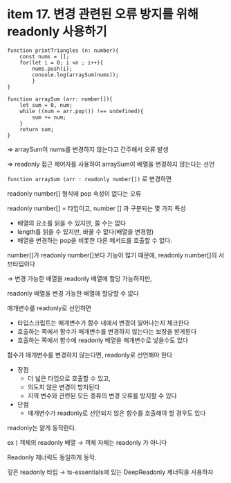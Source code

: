 # item 17. 변경 관련된 오류 방지를 위해 readonly 사용하기

```tsx
function printTriangles (n: number){
	const nums = [];
	for(let i = 0; i <n ; i++){
		nums.push(i);
		console.log(arraySum(nums));
		}
}

function arraySum (arr: number[]){
	let sum = 0, num;
	while ((num = arr.pop()) !== undefined){
		sum += num;
	}
	return sum;
}
```

⇒ arraySum이 nums를 변경하지 않는다고 간주해서 오류 발생

 ⇒ readonly  접근 제어자를 사용하여 arraySum이 배열을 변경하지 않는다는 선언

`function arraySum (arr : readonly number[])` 로 변경하면 

readonly number[] 형식에 pop 속성이 없다는 오류

 readonly number[]  = 타입이고, number [] 과 구분되는 몇 가지 특성

- 배열의 요소를 읽을 수 있지만, 쓸 수는 없다
- length를 읽을 수 있지만, 바꿀 수 없다(배열을 변경함)
- 배열을 변경하는 pop을 비롯한 다른 메서드를 호출할 수 없다.

number[]가 readonly number[]보다 기능이 많기 때문에, readonly number[]의 서브타입이다

→ 변경 가능한 배열을 readonly 배열에 할당 가능하지만, 

readonly 배열을 변경 가능한 배열에 할당할 수 없다

매개변수를 readonly로 선언하면 

- 타입스크립트는 매개변수가 함수 내에서 변경이 일어나는지 체크한다
- 호출하는 쪽에서 함수가 매개변수를 변경하지 않는다는 보장을 받게된다
- 호출하는 쪽에서 함수에 readonly 배열을 매개변수로 넣을수도 있다

함수가 매개변수를 변경하지 않는다면, readonly로 선언해야 한다

- 장점
    - 더 넓은 타입으로 호출할 수 있고,
    - 의도치 않은 변경이 방지된다
    - 지역 변수와 관련된 모든 종류의 변경 오류를 방지할 수 있다
- 단점
    - 매개변수가 readonly로 선언되지 않은 함수를 호출해야 할 경우도 있다

readonly는 얕게 동작한다. 

ex ) 객체의 readonly 배열 → 객체 자체는 readonly 가 아니다

Readonly  제너릭도 동일하게 동작.

깊은 readonly 타입 → ts-essentials에 있는 DeepReadonly 제너릭을 사용하자